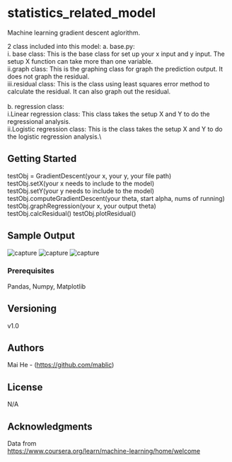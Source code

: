 # statistics_related_model

Machine learning gradient descent aglorithm.

2 class included into this model:
  a. base.py:\
     i. base class: This is the base class for set up your x input and y input. The setup X function can take more than one variable.\
     ii.graph class: This is the graphing class for graph the prediction output. It does not graph the residual.\
     iii.residual class: This is the class using least squares error method to calculate the residual. It can also graph out the residual.\
     \
  b. regression class:\
     i.Linear regression class: This class takes the setup X and Y to do the regressional analysis.\
     ii.Logistic regression class: This is the class takes the setup X and Y to do the logistic regression analysis.\
  

## Getting Started

testObj = GradientDescent(your x, your y, your file path)\
testObj.setX(your x needs to include to the model)\
testObj.setY(your y needs to include to the model)\
testObj.computeGradientDescent(your theta, start alpha, nums of running)\
testObj.graphRegression(your x, your output theta)\
testObj.calcResidual()
testObj.plotResidual()

## Sample Output

![capture](https://user-images.githubusercontent.com/19805677/52031774-c0109880-24e3-11e9-83aa-3c2189016038.JPG)
![capture](https://user-images.githubusercontent.com/19805677/52612604-18cf2200-2e50-11e9-894a-b0e8f6b70d98.JPG)
![capture](https://user-images.githubusercontent.com/19805677/53146474-e9b06300-3569-11e9-95c5-cd04b3264f79.JPG)

### Prerequisites

Pandas, Numpy, Matplotlib

## Versioning

v1.0

## Authors

Mai He - (https://github.com/mablic)

## License

N/A

## Acknowledgments

Data from\
https://www.coursera.org/learn/machine-learning/home/welcome
